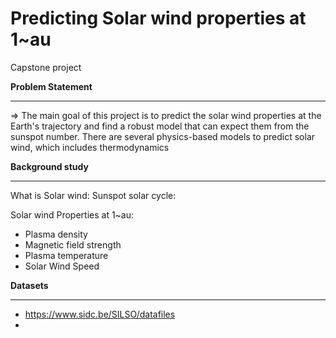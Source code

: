 # Predicting Solar wind properties at 1~au
Capstone project


**Problem Statement**

---

=> The main goal of this project is to predict the solar wind properties at the Earth's trajectory and find a robust model that can expect them from the sunspot number. There are several physics-based models to predict solar wind, which includes thermodynamics    

**Background study**

---

What is Solar wind:
Sunspot solar cycle:

Solar wind Properties at 1~au:

- Plasma density
- Magnetic field strength
- Plasma temperature
- Solar Wind Speed


**Datasets**

---

- https://www.sidc.be/SILSO/datafiles
- 

